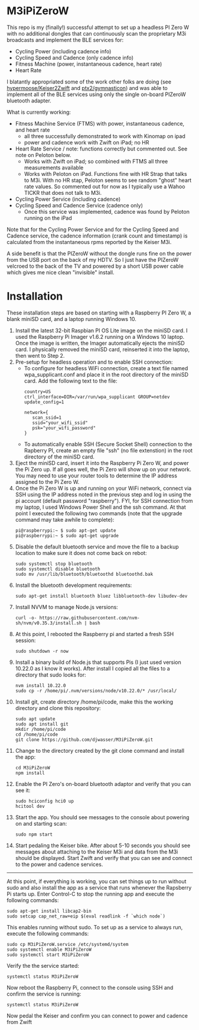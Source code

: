 # M3iPiZeroW 
This repo is my (finally!) successful attempt to set up a headless PI Zero W with no additional dongles that can continuously scan the proprietary M3i broadcasts and implement the BLE services for:
* Cycling Power (including cadence info)
* Cycling Speed and Cadence (only cadence info)
* Fitness Machine (power, instantaneous cadence, heart rate)
* Heart Rate

I blatantly appropriated some of the work other folks are doing (see [hypermoose/Keiser2Zwift](https://github.com/hypermoose/Keiser2Zwift) and [ptx2/gymnasticon](https://github.com/ptx2/gymnasticon)) and was able to implement all of the BLE services using only the single on-board PIZeroW bluetooth adapter. 

What is currently working:
* Fitness Machine Service (FTMS) with power, instantaneous cadence, and heart rate
  * all three successfully demonstrated to work with Kinomap on ipad
  * power and cadence work with Zwift on iPad; no HR
* Heart Rate Service / note: functions correctly but commented out.  See note on Peloton below.  
  * Works with Zwift on iPad; so combined with FTMS all three measurements available
  * Works with Peloton on iPad.  Functions fine with HR Strap that talks to M3i.  With no HR stap, Peloton seems to see random "ghost" heart rate values. So commented out for now as I typically use a Wahoo TICKR that does not talk to M3i.  
* Cycling Power Service (including cadence)
* Cycling Speed and Cadence Service (cadence only)
  * Once this service was implemented, cadence was found by Peloton running on the iPad

Note that for the Cycling Power Service and for the Cycling Speed and Cadence service, the cadence information (crank count and timestamp) is calculated from the instantaneous rpms reported by the Keiser M3i.

A side benefit is that the PIZeroW without the dongle runs fine on the power from the USB port on the back of my HDTV.  So I just have the PIZeroW velcroed to the back of the TV and powered by a short USB power cable which gives me nice clean "invisible" install.

# Installation

These installation steps are based on starting with a Raspberry PI Zero W, a blank miniSD card, and a laptop running Windows 10.

1. Install the latest 32-bit Raspbian PI OS Lite image on the miniSD card.  I used the Raspberry Pi Imager v1.6.2 running on a Windows 10 laptop.  Once the image is written, the Imager automatically ejects the miniSD card.  I physically removed the miniSD card, reinserted it into the laptop, then went to Step 2.
2. Pre-setup for headless operation and to enable SSH connection:
    * To configure for headless WiFi connection, create a text file named wpa_supplicant.conf and place it in the root directory of the miniSD card.  Add the following text to the file:
        ```
        country=US
        ctrl_interface=DIR=/var/run/wpa_supplicant GROUP=netdev
        update_config=1
        
        network={
           scan_ssid=1
           ssid="your_wifi_ssid"
           psk="your_wifi_password"
        }
        ```
    * To automatically enable SSH (Secure Socket Shell) connection to the Rapberry PI, create an empty file "ssh" (no file extenstion) in the root directory of the miniSD card.
3. Eject the miniSD card, insert it into the Raspberry Pi Zero W, and power the Pi Zero up.  If all goes well, the Pi Zero will show up on your network.  You may need to use your router tools to determine the IP address assigned to the Pi Zero W.  
4. Once the Pi Zero W is up and running on your WiFi network, connect via SSH using the IP address noted in the previous step and log in using the pi account (default password "raspberry"). FYI, for SSH connection from my laptop, I used Windows Power Shell and the ssh command.  At that point I executed the following two commands (note that the upgrade command may take awhile to complete):
     ```
     pi@raspberrypi:~ $ sudo apt-get update
     pi@raspberrypi:~ $ sudo apt-get upgrade
     ```
5. Disable the default bluetooth service and move the file to a backup location to make sure it does not come back on rebot:
    ```
    sudo systemctl stop bluetooth
    sudo systemctl disable bluetooth
    sudo mv /usr/lib/bluetooth/bluetoothd bluetoothd.bak
    ```
6. Install the bluetooth development requirements:
    ```
    sudo apt-get install bluetooth bluez libbluetooth-dev libudev-dev
    ```
7. Install NVVM to manage Node.js versions:
    ```
    curl -o- https://raw.githubusercontent.com/nvm-sh/nvm/v0.35.3/install.sh | bash
    ```
8. At this point, I rebooted the Raspberry pi and started a fresh SSH session:
    ```
    sudo shutdown -r now
    ```
9.  Install a binary build of Node.js that supports Pis (I just used version 10.22.0 as I know it works).  After install I copied all the files to a directory that sudo looks for:
    ```
    nvm install 10.22.0
    sudo cp -r /home/pi/.nvm/versions/node/v10.22.0/* /usr/local/
    ```
10. Install git, create directory /home/pi/code, make this the working directory and clone this repository:
     ```
     sudo apt update
     sudo apt install git
     mkdir /home/pi/code
     cd /home/pi/code
     git clone https://github.com/djwasser/M3iPiZeroW.git
     ```
11. Change to the directory created by the git clone command and install the app:
     ```
     cd M3iPiZeroW
     npm install
     ```
12. Enable the PI Zero's on-board bluetooth adaptor and verify that you can see it:
     ```
     sudo hciconfig hci0 up
     hcitool dev
     ```
13. Start the app.  You should see messages to the console about powering on and starting scan:
     ```
     sudo npm start
     ```
14. Start pedaling the Keiser bike. After about 5-10 seconds you should see messages about attaching to the Keiser M3i and data from the M3i should be displayed.  Start Zwift and verify that you can see and connect to the power and cadence services.
***
At this point, if everything is working, you can set things up to run without sudo and also install the app as a service that runs whenever the Rapsberry Pi starts up. Enter Control-C to stop the running app and execute the following commands:
```
sudo apt-get install libcap2-bin
sudo setcap cap_net_raw+eip $(eval readlink -f `which node`)
```
This enables running without sudo.  To set up as a service to always run, execute the following commands:
```
sudo cp M3iPiZeroW.service /etc/systemd/system
sudo systemctl enable M3iPiZeroW
sudo systemctl start M3iPiZeroW
```
Verify the the service started:
```
systemctl status M3iPiZeroW
```
Now reboot the Raspberry Pi, connect to the console using SSH and confirm the service is running:
```
systemctl status M3iPiZeroW
```
Now pedal the Keiser and confirm you can connect to power and cadence from Zwift
